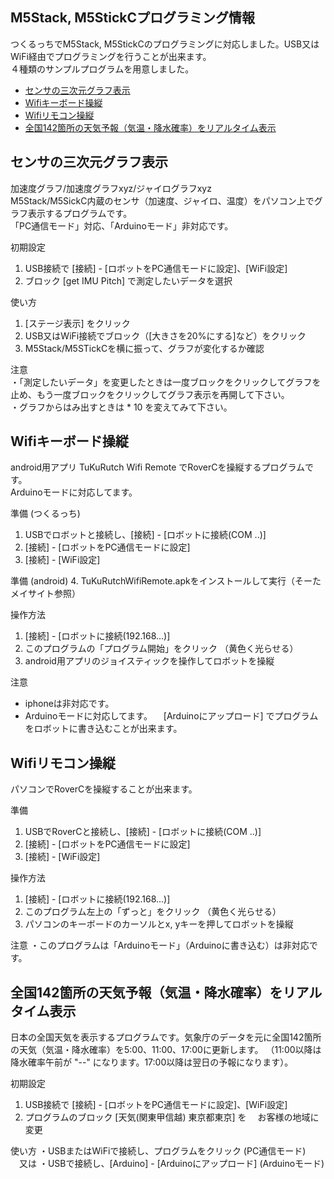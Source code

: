## M5Stack, M5StickCプログラミング情報
つくるっちでM5Stack, M5StickCのプログラミングに対応しました。USB又はWiFi経由でプログラミングを行うことが出来ます。  
４種類のサンプルプログラムを用意しました。
- [センサの三次元グラフ表示](#ses1)
- [Wifiキーボード操縦](#ses2)
- [Wifiリモコン操縦](#ses3)
- [全国142箇所の天気予報（気温・降水確率）をリアルタイム表示](#ses4)

## センサの三次元グラフ表示<a name="ses1"></a>
加速度グラフ/加速度グラフxyz/ジャイログラフxyz  
M5Stack/M5SickC内蔵のセンサ（加速度、ジャイロ、温度）をパソコン上でグラフ表示するプログラムです。  
「PC通信モード」対応、「Arduinoモード」非対応です。  

初期設定  
1. USB接続で [接続] - [ロボットをPC通信モードに設定]、[WiFi設定]  
2. ブロック [get IMU Pitch] で測定したいデータを選択  

使い方  
1. [ステージ表示] をクリック  
2. USB又はWiFi接続でブロック（[大きさを20%にする]など）をクリック  
3. M5Stack/M5STickCを横に振って、グラフが変化するか確認  

注意  
・「測定したいデータ」を変更したときは一度ブロックをクリックしてグラフを止め、もう一度ブロックをクリックしてグラフ表示を再開して下さい。  
・グラフからはみ出すときは * 10 を変えてみて下さい。  

## Wifiキーボード操縦<a name="ses2"></a>
android用アプリ TuKuRutch Wifi Remote でRoverCを操縦するプログラムです。  
Arduinoモードに対応してます。  

準備 (つくるっち)  
1. USBでロボットと接続し、[接続] - [ロボットに接続(COM ..)]  
2. [接続] - [ロボットをPC通信モードに設定]  
3. [接続] - [WiFi設定]

準備 (android)
4. TuKuRutchWifiRemote.apkをインストールして実行（そーたメイサイト参照）

操作方法
1. [接続] - [ロボットに接続(192.168...)]
2. このプログラムの「プログラム開始」をクリック （黄色く光らせる）
3. android用アプリのジョイスティックを操作してロボットを操縦

注意
- iphoneは非対応です。
- Arduinoモードに対応してます。
　[Arduinoにアップロード] でプログラムをロボットに書き込むことが出来ます。
 
## Wifiリモコン操縦<a name="ses3"></a>
パソコンでRoverCを操縦することが出来ます。

準備
1. USBでRoverCと接続し、[接続] - [ロボットに接続(COM ..)]
2. [接続] - [ロボットをPC通信モードに設定]
3. [接続] - [WiFi設定]

操作方法
1. [接続] - [ロボットに接続(192.168...)]
2. このプログラム左上の「ずっと」をクリック （黄色く光らせる）
3. パソコンのキーボードのカーソルとx, yキーを押してロボットを操縦

注意
・このプログラムは「Arduinoモード」（Arduinoに書き込む）は非対応です。

## 全国142箇所の天気予報（気温・降水確率）をリアルタイム表示<a name="ses4"></a>
日本の全国天気を表示するプログラムです。気象庁のデータを元に全国142箇所の天気（気温・降水確率）を5:00、11:00、17:00に更新します。
（11:00以降は降水確率午前が "--" になります。17:00以降は翌日の予報になります）。

初期設定
1. USB接続で [接続] - [ロボットをPC通信モードに設定]、[WiFi設定]
2. プログラムのブロック [天気(関東甲信越) 東京都東京] を
　お客様の地域に変更

使い方
・USBまたはWiFiで接続し、プログラムをクリック (PC通信モード)
　又は
・USBで接続し、[Arduino] - [Arduinoにアップロード] (Arduinoモード)
